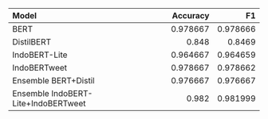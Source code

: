 | Model                               |   Accuracy |       F1 |
|:------------------------------------|-----------:|---------:|
| BERT                                |   0.978667 | 0.978666 |
| DistilBERT                          |   0.848    | 0.8469   |
| IndoBERT-Lite                       |   0.964667 | 0.964659 |
| IndoBERTweet                        |   0.978667 | 0.978662 |
| Ensemble BERT+Distil                |   0.976667 | 0.976667 |
| Ensemble IndoBERT-Lite+IndoBERTweet |   0.982    | 0.981999 |